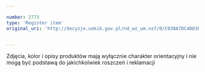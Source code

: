 ```yaml
---

number: 2773
type: 'Register item'
original_uri: 'http://decyzje.uokik.gov.pl/nd_wz_um.nsf/0/C038A7DC4D03E7CBC125797A0031B662?OpenDocument'


---
```


Zdjęcia, kolor i opisy produktów mają wyłącznie charakter orientacyjny i nie mogą być podstawą do jakichkolwiek roszczeń  i reklamacji
